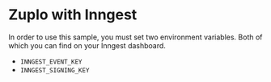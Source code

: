 # Zuplo with Inngest

In order to use this sample, you must set two environment variables. Both of which you can find on your Inngest dashboard.

- `INNGEST_EVENT_KEY`
- `INNGEST_SIGNING_KEY`
